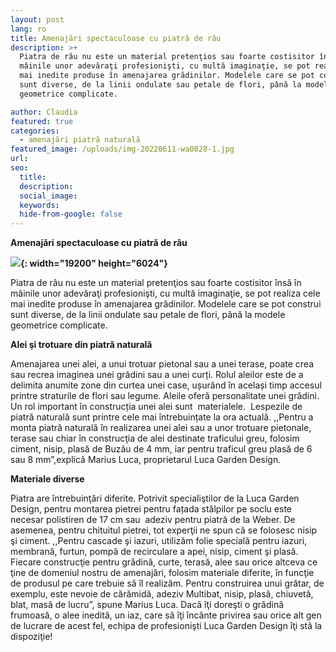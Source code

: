 ```yaml
---
layout: post
lang: ro
title: Amenajări spectaculoase cu piatră de râu
description: >+
  Piatra de râu nu este un material pretenţios sau foarte costisitor însă în
  mâinile unor adevăraţi profesionişti, cu multă imaginaţie, se pot realiza cele
  mai inedite produse în amenajarea grădinilor. Modelele care se pot construi
  sunt diverse, de la linii ondulate sau petale de flori, până la modele
  geometrice complicate.

author: Claudia
featured: true
categories:
  - amenajări piatră naturală
featured_image: /uploads/img-20220611-wa0028-1.jpg
url:
seo:
  title:
  description:
  social_image:
  keywords:
  hide-from-google: false
---
```

**Amenajări spectaculoase cu piatră de r&acirc;u**

**![](/uploads/img-20220611-wa0024-1-1.jpg){: width="19200" height="6024"}**

Piatra de r&acirc;u nu este un material pretenţios sau foarte costisitor &icirc;nsă &icirc;n m&acirc;inile unor adevăraţi profesionişti, cu multă imaginaţie, se pot realiza cele mai inedite produse &icirc;n amenajarea grădinilor. Modelele care se pot construi sunt diverse, de la linii ondulate sau petale de flori, p&acirc;nă la modele geometrice complicate.

**Alei şi trotuare din piatră naturală**

Amenajarea unei alei, a unui trotuar pietonal sau a unei terase, poate crea sau recrea imaginea unei grădini sau a unei curți. Rolul aleilor este de a delimita anumite zone din curtea unei case, ușur&acirc;nd &icirc;n același timp accesul printre straturile de flori sau legume. Aleile oferă personalitate unei grădini. Un rol important &icirc;n construcția unei alei sunt &nbsp;materialele.&nbsp; Lespezile de piatră naturală sunt printre cele mai &icirc;ntrebuințate la ora actuală. ,,Pentru a monta piatră naturală &icirc;n realizarea unei alei sau a unor trotuare pietonale, terase sau chiar &icirc;n construcţia de alei destinate traficului greu, folosim ciment, nisip, plasă de Buzău de 4 mm, iar pentru traficul greu plasă de 6 sau 8 mm”,explică Marius Luca, proprietarul Luca Garden Design.

**Materiale diverse**

Piatra are &icirc;ntrebuinţări diferite. Potrivit specialiştilor de la Luca Garden Design, pentru montarea pietrei pentru fațada st&acirc;lpilor pe soclu este necesar polistiren de 17 cm sau&nbsp; adeziv pentru piatră de la Weber. De asemenea, pentru chituitul pietrei, tot experţii ne spun că se folosesc nisip şi ciment. ,,Pentru cascade şi iazuri, utilizăm folie specială pentru iazuri, membrană, furtun, pompă de recirculare a apei, nisip, ciment şi plasă. Fiecare construcţie pentru grădină, curte, terasă, alee sau orice altceva ce ţine de domeniul nostru de amenajări, folosim materiale diferite, &icirc;n funcţie de produsul pe care trebuie să &icirc;l realizăm. Pentru construirea unui grătar, de exemplu, este nevoie de cărămidă, adeziv Multibat, nisip, plasă, chiuvetă, blat, masă de lucru”, spune Marius Luca. Dacă &icirc;ţi doreşti o grădină frumoasă, o alee inedită, un iaz, care să &icirc;ţi &icirc;nc&acirc;nte privirea sau orice alt gen de lucrare de acest fel, echipa de profesionişti Luca Garden Design &icirc;ţi stă la dispoziţie\!

&nbsp;

&nbsp;
